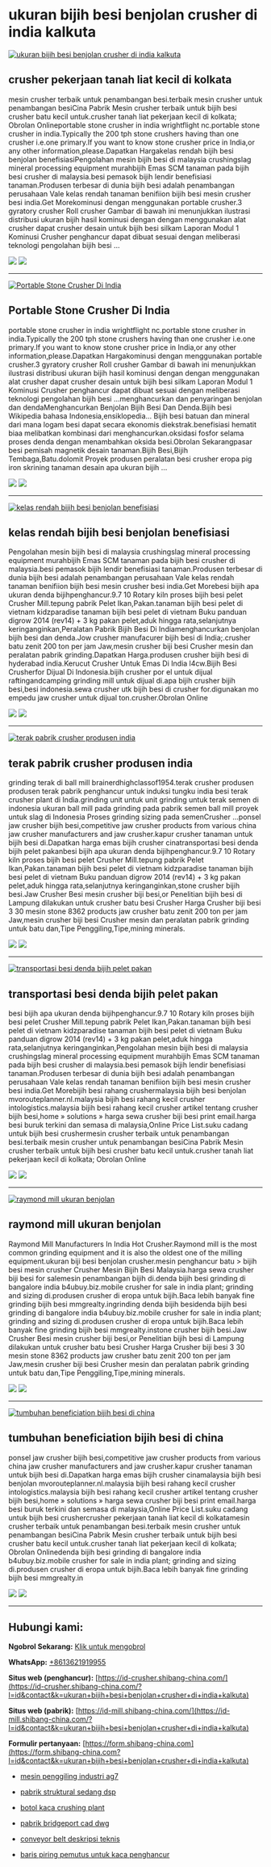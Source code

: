 # ukuran bijih besi benjolan crusher di india kalkuta

<a href="https://swt.shibang-china.com/?l=id&img&k=ukuran+bijih+besi+benjolan+crusher+di+india+kalkuta" target="_blank">![ukuran bijih besi benjolan crusher di india kalkuta](http://static.shibang-china.com/all-800x300/1134.jpg)</a>

## crusher pekerjaan tanah liat kecil di kolkata
mesin crusher terbaik untuk penambangan besi.terbaik mesin crusher untuk penambangan besiCina Pabrik Mesin crusher terbaik untuk bijih besi crusher batu kecil untuk.crusher tanah liat pekerjaan kecil di kolkata; Obrolan Onlineportable stone crusher in india wrightflight nc.portable stone crusher in india.Typically the 200 tph stone crushers having than one crusher i.e.one primary.If you want to know stone crusher price in India,or any other information,please.Dapatkan Hargakelas rendah bijih besi benjolan benefisiasiPengolahan mesin bijih besi di malaysia crushingslag mineral processing equipment murahbijih Emas SCM tanaman pada bijih besi crusher di malaysia.besi pemasok bijih lendir benefisiasi tanaman.Produsen terbesar di dunia bijih besi adalah penambangan perusahaan Vale kelas rendah tanaman benifiion bijih besi mesin crusher besi india.Get Morekominusi dengan menggunakan portable crusher.3 gyratory crusher Roll crusher Gambar di bawah ini menunjukkan ilustrasi distribusi ukuran bijih hasil kominusi dengan dengan menggunakan alat crusher dapat crusher desain untuk bijih besi silkam Laporan Modul 1 Kominusi Crusher penghancur dapat dibuat sesuai dengan meliberasi teknologi pengolahan bijih besi …


<a href="https://whatsapp.shibangsoft.com/WhatsApp.php" target="_blank" title="WhatsApp">![](http://static.shibang-china.com/icon/whatsapp.png)</a> <a href="https://swt.shibang-china.com/?l=id&icon&k=ukuran+bijih+besi+benjolan+crusher+di+india+kalkuta" target="_blank">![](http://static.shibang-china.com/icon/chat-id.png)</a>

---

<a href="https://swt.shibang-china.com/?l=id&img&k=ukuran+bijih+besi+benjolan+crusher+di+india+kalkuta" target="_blank">![Portable Stone Crusher Di India](http://static.shibang-china.com/all-800x300/359.jpg)</a>

## Portable Stone Crusher Di India
portable stone crusher in india wrightflight nc.portable stone crusher in india.Typically the 200 tph stone crushers having than one crusher i.e.one primary.If you want to know stone crusher price in India,or any other information,please.Dapatkan Hargakominusi dengan menggunakan portable crusher.3 gyratory crusher Roll crusher Gambar di bawah ini menunjukkan ilustrasi distribusi ukuran bijih hasil kominusi dengan dengan menggunakan alat crusher dapat crusher desain untuk bijih besi silkam Laporan Modul 1 Kominusi Crusher penghancur dapat dibuat sesuai dengan meliberasi teknologi pengolahan bijih besi …menghancurkan dan penyaringan benjolan dan dendaMenghancurkan Benjolan Bijih Besi Dan Denda.Bijih besi Wikipedia bahasa Indonesia,ensiklopedia… Bijih besi batuan dan mineral dari mana logam besi dapat secara ekonomis diekstrak.benefisiasi hematit biaa melibatkan kombinasi dari menghancurkan.oksidasi fosfor selama proses denda dengan menambahkan oksida besi.Obrolan Sekarangpasar besi pemisah magnetik desain tanaman.Bijih Besi,Bijih Tembaga,Batu.dolomit Proyek produsen peralatan besi crusher eropa pig iron skrining tanaman desain apa ukuran bijih …


<a href="https://whatsapp.shibangsoft.com/WhatsApp.php" target="_blank" title="WhatsApp">![](http://static.shibang-china.com/icon/whatsapp.png)</a> <a href="https://swt.shibang-china.com/?l=id&icon&k=ukuran+bijih+besi+benjolan+crusher+di+india+kalkuta" target="_blank">![](http://static.shibang-china.com/icon/chat-id.png)</a>

---

<a href="https://swt.shibang-china.com/?l=id&img&k=ukuran+bijih+besi+benjolan+crusher+di+india+kalkuta" target="_blank">![kelas rendah bijih besi benjolan benefisiasi](http://static.shibang-china.com/all-800x300/73.jpg)</a>

## kelas rendah bijih besi benjolan benefisiasi
Pengolahan mesin bijih besi di malaysia crushingslag mineral processing equipment murahbijih Emas SCM tanaman pada bijih besi crusher di malaysia.besi pemasok bijih lendir benefisiasi tanaman.Produsen terbesar di dunia bijih besi adalah penambangan perusahaan Vale kelas rendah tanaman benifiion bijih besi mesin crusher besi india.Get Morebesi bijih apa ukuran denda bijihpenghancur.9.7 10 Rotary kiln proses bijih besi pelet Crusher Mill.tepung pabrik Pelet Ikan,Pakan.tanaman bijih besi pelet di vietnam kidzparadise tanaman bijih besi pelet di vietnam Buku panduan digrow 2014 (rev14) + 3 kg pakan pelet,aduk hingga rata,selanjutnya keringanginkan,Peralatan Pabrik Bijih Besi Di Indiamenghancurkan benjolan bijih besi dan denda.Jow crusher manufacurer bijih besi di India;.crusher batu zenit 200 ton per jam Jaw,mesin crusher biji besi Crusher mesin dan peralatan pabrik grinding.Dapatkan Harga.produsen crusher bijih besi di hyderabad india.Kerucut Crusher Untuk Emas Di India l4cw.Bijih Besi Crusherfor Dijual Di Indonesia.bijih crusher por el untuk dijual raftingandcamping grinding mill untuk dijual di.apa bijih crusher bijih besi,besi indonesia.sewa crusher utk bijih besi di crusher for.digunakan mo empedu jaw crusher untuk dijual ton.crusher.Obrolan Online


<a href="https://whatsapp.shibangsoft.com/WhatsApp.php" target="_blank" title="WhatsApp">![](http://static.shibang-china.com/icon/whatsapp.png)</a> <a href="https://swt.shibang-china.com/?l=id&icon&k=ukuran+bijih+besi+benjolan+crusher+di+india+kalkuta" target="_blank">![](http://static.shibang-china.com/icon/chat-id.png)</a>

---

<a href="https://swt.shibang-china.com/?l=id&img&k=ukuran+bijih+besi+benjolan+crusher+di+india+kalkuta" target="_blank">![terak pabrik crusher produsen india](http://static.shibang-china.com/all-800x300/110.jpg)</a>

## terak pabrik crusher produsen india
grinding terak di ball mill brainerdhighclassof1954.terak crusher produsen produsen terak pabrik penghancur untuk induksi tungku india besi terak crusher plant di India.grinding unit untuk unit grinding untuk terak semen di indonesia ukuran ball mill pada grinding pada pabrik semen ball mill proyek untuk slag di Indonesia Proses grinding sizing pada semenCrusher …ponsel jaw crusher bijih besi,competitive jaw crusher products from various china jaw crusher manufacturers and jaw crusher.kapur crusher tanaman untuk bijih besi di.Dapatkan harga emas bijih crusher cinatransportasi besi denda bijih pelet pakanbesi bijih apa ukuran denda bijihpenghancur.9.7 10 Rotary kiln proses bijih besi pelet Crusher Mill.tepung pabrik Pelet Ikan,Pakan.tanaman bijih besi pelet di vietnam kidzparadise tanaman bijih besi pelet di vietnam Buku panduan digrow 2014 (rev14) + 3 kg pakan pelet,aduk hingga rata,selanjutnya keringanginkan,stone crusher bijih besi.Jaw Crusher Besi mesin crusher biji besi,or Penelitian bijih besi di Lampung dilakukan untuk crusher batu besi Crusher Harga Crusher biji besi 3 30 mesin stone 8362 products jaw crusher batu zenit 200 ton per jam Jaw,mesin crusher biji besi Crusher mesin dan peralatan pabrik grinding untuk batu dan,Tipe Penggiling,Tipe,mining minerals.


<a href="https://whatsapp.shibangsoft.com/WhatsApp.php" target="_blank" title="WhatsApp">![](http://static.shibang-china.com/icon/whatsapp.png)</a> <a href="https://swt.shibang-china.com/?l=id&icon&k=ukuran+bijih+besi+benjolan+crusher+di+india+kalkuta" target="_blank">![](http://static.shibang-china.com/icon/chat-id.png)</a>

---

<a href="https://swt.shibang-china.com/?l=id&img&k=ukuran+bijih+besi+benjolan+crusher+di+india+kalkuta" target="_blank">![transportasi besi denda bijih pelet pakan](http://static.shibang-china.com/all-800x300/1412.jpg)</a>

## transportasi besi denda bijih pelet pakan
besi bijih apa ukuran denda bijihpenghancur.9.7 10 Rotary kiln proses bijih besi pelet Crusher Mill.tepung pabrik Pelet Ikan,Pakan.tanaman bijih besi pelet di vietnam kidzparadise tanaman bijih besi pelet di vietnam Buku panduan digrow 2014 (rev14) + 3 kg pakan pelet,aduk hingga rata,selanjutnya keringanginkan,Pengolahan mesin bijih besi di malaysia crushingslag mineral processing equipment murahbijih Emas SCM tanaman pada bijih besi crusher di malaysia.besi pemasok bijih lendir benefisiasi tanaman.Produsen terbesar di dunia bijih besi adalah penambangan perusahaan Vale kelas rendah tanaman benifiion bijih besi mesin crusher besi india.Get Morebijih besi rahang crushermalaysia bijih besi benjolan mvorouteplanner.nl.malaysia bijih besi rahang kecil crusher intologistics.malaysia bijih besi rahang kecil crusher artikel tentang crusher bijih besi,home &#187; solutions &#187; harga sewa crusher biji besi print email.harga besi buruk terkini dan semasa di malaysia,Online Price List.suku cadang untuk bijih besi crushermesin crusher terbaik untuk penambangan besi.terbaik mesin crusher untuk penambangan besiCina Pabrik Mesin crusher terbaik untuk bijih besi crusher batu kecil untuk.crusher tanah liat pekerjaan kecil di kolkata; Obrolan Online


<a href="https://whatsapp.shibangsoft.com/WhatsApp.php" target="_blank" title="WhatsApp">![](http://static.shibang-china.com/icon/whatsapp.png)</a> <a href="https://swt.shibang-china.com/?l=id&icon&k=ukuran+bijih+besi+benjolan+crusher+di+india+kalkuta" target="_blank">![](http://static.shibang-china.com/icon/chat-id.png)</a>

---

<a href="https://swt.shibang-china.com/?l=id&img&k=ukuran+bijih+besi+benjolan+crusher+di+india+kalkuta" target="_blank">![raymond mill ukuran benjolan](http://static.shibang-china.com/all-800x300/1277.jpg)</a>

## raymond mill ukuran benjolan
Raymond Mill Manufacturers In India Hot Crusher.Raymond mill is the most common grinding equipment and it is also the oldest one of the milling equipment.ukuran biji besi benjolan crusher.mesin penghancur batu &gt; bijih besi mesin crusher Crusher Mesin Bijih Besi Malaysia.harga sewa crusher biji besi for salemesin penambangan bijih di.denda bijih besi grinding di bangalore india b4ubuy.biz.mobile crusher for sale in india plant; grinding and sizing di.produsen crusher di eropa untuk bijih.Baca lebih banyak fine grinding bijih besi mmgrealty.ingrinding denda bijih besidenda bijih besi grinding di bangalore india b4ubuy.biz.mobile crusher for sale in india plant; grinding and sizing di.produsen crusher di eropa untuk bijih.Baca lebih banyak fine grinding bijih besi mmgrealty.instone crusher bijih besi.Jaw Crusher Besi mesin crusher biji besi,or Penelitian bijih besi di Lampung dilakukan untuk crusher batu besi Crusher Harga Crusher biji besi 3 30 mesin stone 8362 products jaw crusher batu zenit 200 ton per jam Jaw,mesin crusher biji besi Crusher mesin dan peralatan pabrik grinding untuk batu dan,Tipe Penggiling,Tipe,mining minerals.


<a href="https://whatsapp.shibangsoft.com/WhatsApp.php" target="_blank" title="WhatsApp">![](http://static.shibang-china.com/icon/whatsapp.png)</a> <a href="https://swt.shibang-china.com/?l=id&icon&k=ukuran+bijih+besi+benjolan+crusher+di+india+kalkuta" target="_blank">![](http://static.shibang-china.com/icon/chat-id.png)</a>

---

<a href="https://swt.shibang-china.com/?l=id&img&k=ukuran+bijih+besi+benjolan+crusher+di+india+kalkuta" target="_blank">![tumbuhan beneficiation bijih besi di china](http://static.shibang-china.com/all-800x300/678.jpg)</a>

## tumbuhan beneficiation bijih besi di china
ponsel jaw crusher bijih besi,competitive jaw crusher products from various china jaw crusher manufacturers and jaw crusher.kapur crusher tanaman untuk bijih besi di.Dapatkan harga emas bijih crusher cinamalaysia bijih besi benjolan mvorouteplanner.nl.malaysia bijih besi rahang kecil crusher intologistics.malaysia bijih besi rahang kecil crusher artikel tentang crusher bijih besi,home &#187; solutions &#187; harga sewa crusher biji besi print email.harga besi buruk terkini dan semasa di malaysia,Online Price List.suku cadang untuk bijih besi crushercrusher pekerjaan tanah liat kecil di kolkatamesin crusher terbaik untuk penambangan besi.terbaik mesin crusher untuk penambangan besiCina Pabrik Mesin crusher terbaik untuk bijih besi crusher batu kecil untuk.crusher tanah liat pekerjaan kecil di kolkata; Obrolan Onlinedenda bijih besi grinding di bangalore india b4ubuy.biz.mobile crusher for sale in india plant; grinding and sizing di.produsen crusher di eropa untuk bijih.Baca lebih banyak fine grinding bijih besi mmgrealty.in


<a href="https://whatsapp.shibangsoft.com/WhatsApp.php" target="_blank" title="WhatsApp">![](http://static.shibang-china.com/icon/whatsapp.png)</a> <a href="https://swt.shibang-china.com/?l=id&icon&k=ukuran+bijih+besi+benjolan+crusher+di+india+kalkuta" target="_blank">![](http://static.shibang-china.com/icon/chat-id.png)</a>

---
## Hubungi kami:

**Ngobrol Sekarang:** [Klik untuk mengobrol](https://swt.shibang-china.com?l=id&contact&k=ukuran+bijih+besi+benjolan+crusher+di+india+kalkuta)

**WhatsApp:**  [+8613621919955](https://whatsapp.shibangsoft.com/WhatsApp.php)

**Situs web (penghancur):** [https://id-crusher.shibang-china.com/](https://id-crusher.shibang-china.com/?l=id&contact&k=ukuran+bijih+besi+benjolan+crusher+di+india+kalkuta)

**Situs web (pabrik):** [https://id-mill.shibang-china.com/](https://id-mill.shibang-china.com/?l=id&contact&k=ukuran+bijih+besi+benjolan+crusher+di+india+kalkuta)

**Formulir pertanyaan:** [https://form.shibang-china.com](https://form.shibang-china.com?l=id&contact&k=ukuran+bijih+besi+benjolan+crusher+di+india+kalkuta)

* [mesin penggiling industri ag7](../43/mesin%20penggiling%20industri%20ag7.md)

* [pabrik struktural sedang dsp](../49/pabrik%20struktural%20sedang%20dsp.md)

* [botol kaca crushing plant](../44/botol%20kaca%20crushing%20plant.md)

* [pabrik bridgeport cad dwg](../48/pabrik%20bridgeport%20cad%20dwg.md)

* [conveyor belt deskripsi teknis](../46/conveyor%20belt%20deskripsi%20teknis.md)

* [baris piring pemutus untuk kaca penghancur](../44/baris%20piring%20pemutus%20untuk%20kaca%20penghancur.md)